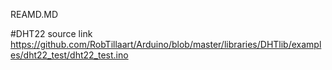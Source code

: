 REAMD.MD

#DHT22 source link
https://github.com/RobTillaart/Arduino/blob/master/libraries/DHTlib/examples/dht22_test/dht22_test.ino






